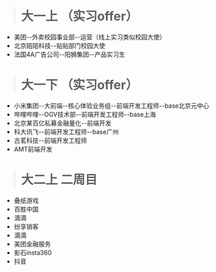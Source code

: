 > # 大一上 （实习offer）
- 美团--外卖校园事业部--运营（线上实习类似校园大使）
- 北京陌陌科技--贴贴部门校园大使
- 法国4A广告公司--阳狮集团--产品实习生
> # 大一下 （实习offer）
- 小米集团--大前端--核心体验业务组--前端开发工程师--base北京元中心
- 哔哩哔哩--OGV技术部--前端开发工程师--base上海
- 北京某百亿私募金融量化--前端开发
- 科大讯飞--前端开发工程师--base广州
- 古茗科技--前端开发工程师
- AMT前端开发
> # 大二上  二周目
- 叠纸游戏
- 百胜中国 
- 滴滴 
- 纷享销客 
- 滴滴 
- 美团金融服务
- 影石insta360 
- 抖音
